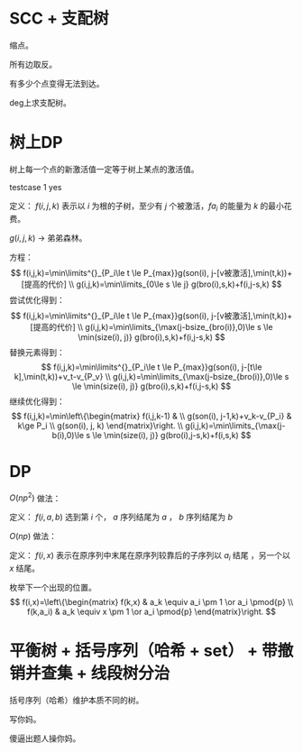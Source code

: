 # SCC + 支配树

缩点。

所有边取反。

有多少个点变得无法到达。

deg上求支配树。



# 树上DP

树上每一个点的新激活值一定等于树上某点的激活值。

$\text{testcase 1 yes}$ 



定义： $f(i,j,k)$ 表示以 $i$ 为根的子树，至少有 $j$ 个被激活，$fa_i$ 的能量为 $k$ 的最小花费。 

$g(i,j,k)$ -> 弟弟森林。

方程：
$$
f(i,j,k)=\min\limits^{}_{P_i\le t \le P_{max}}g(son(i), j-[v被激活],\min(t,k))+[提高的代价]
\\
g(i,j,k)=\min\limits_{0\le s \le j} g(bro(i),s,k)+f(i,j-s,k)
$$
尝试优化得到：
$$
f(i,j,k)=\min\limits^{}_{P_i\le t \le P_{max}}g(son(i), j-[v被激活],\min(t,k))+[提高的代价]
\\
g(i,j,k)=\min\limits_{\max(j-bsize_{bro(i)},0)\le s \le \min(size(i), j)} g(bro(i),s,k)+f(i,j-s,k)
$$
替换元素得到：
$$
f(i,j,k)=\min\limits^{}_{P_i\le t \le P_{max}}g(son(i), j-[t\le k],\min(t,k))+v_t-v_{P_v}
\\
g(i,j,k)=\min\limits_{\max(j-bsize_{bro(i)},0)\le s \le \min(size(i), j)} g(bro(i),s,k)+f(i,j-s,k)
$$
继续优化得到：
$$
f(i,j,k)=\min\left\{\begin{matrix}
f(i,j,k-1)  & \\
g(son(i), j-1,k)+v_k-v_{P_i} & k\ge P_i \\
g(son(i), j, k)
\end{matrix}\right. 
\\
g(i,j,k)=\min\limits_{\max(j-b(i),0)\le s \le \min(size(i), j)} g(bro(i),j-s,k)+f(i,s,k)
$$






# DP

$O(np^2)$ 做法：

定义： $f(i,a,b)$ 选到第 $i$ 个， $a$ 序列结尾为 $a$ ， $b$ 序列结尾为 $b$

 $O(np)$ 做法：

定义： $f(i,x)$ 表示在原序列中末尾在原序列较靠后的子序列以 $a_i$ 结尾 ，另一个以 $x$ 结尾。

枚举下一个出现的位置。
$$
f(i,x)=\left\{\begin{matrix}
f(k,x)  & a_k \equiv a_i \pm 1 \or a_i \pmod{p} \\
 f(k,a_i) & a_k \equiv x \pm 1 \or a_i \pmod{p}
\end{matrix}\right.
$$


# 平衡树 + 括号序列（哈希 + set） + 带撤销并查集 + 线段树分治

括号序列（哈希）维护本质不同的树。

写你妈。

傻逼出题人操你妈。